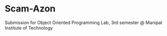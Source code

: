 # Scam-Azon
Submission for Object Oriented Programming Lab, 3rd semester @ Manipal Institute of Technology
